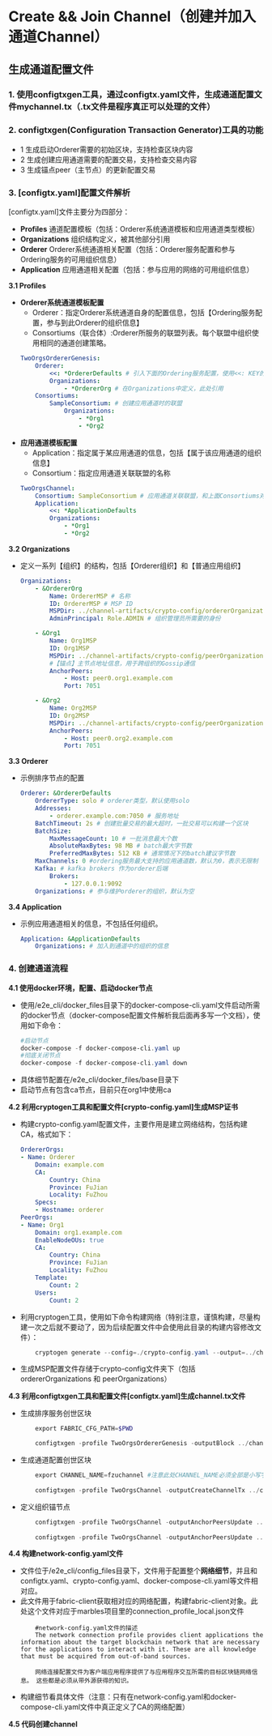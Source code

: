 # **Create && Join Channel（创建并加入通道Channel）**

## **生成通道配置文件**
### **1. 使用configtxgen工具，通过configtx.yaml文件，生成通道配置文件mychannel.tx（.tx文件是程序真正可以处理的文件）**

### **2. configtxgen(Configuration Transaction Generator)工具的功能**  
* 1 生成启动Orderer需要的初始区块，支持检查区块内容
* 2 生成创建应用通道需要的配置交易，支持检查交易内容
* 3 生成锚点peer（主节点）的更新配置交易

### **3. [configtx.yaml]配置文件解析**  
 [configtx.yaml]文件主要分为四部分：
 * **Profiles** 通道配置模板（包括：Orderer系统通道模板和应用通道类型模板）
 * **Organizations** 组织结构定义，被其他部分引用
 * **Orderer** Orderer系统通道相关配置（包括：Orderer服务配置和参与Ordering服务的可用组织信息）
 * **Application** 应用通道相关配置（包括：参与应用的网络的可用组织信息）

**3.1 Profiles**  
* **Orderer系统通道模板配置**  
    * Orderer：指定Orderer系统通道自身的配置信息，包括【Ordering服务配置，参与到此Orderer的组织信息】
    * Consortiums（联合体）:Orderer所服务的联盟列表。每个联盟中组织使用相同的通道创建策略。
    ``` yaml
    TwoOrgsOrdererGenesis:
        Orderer:
            <<: *OrdererDefaults # 引入下面的Ordering服务配置，使用<<: KEY的形式引用
            Organizations:
                - *OrdererOrg # 在Organizations中定义，此处引用
        Consortiums:
            SampleConsortium: # 创建应用通道时的联盟
                Organizations:
                    - *Org1
                    - *Org2
    ```  
* **应用通道模板配置**    
    * Application：指定属于某应用通道的信息，包括【属于该应用通道的组织信息】
    * Consortium：指定应用通道关联联盟的名称
    ``` yaml
    TwoOrgsChannel:
        Consortium: SampleConsortium # 应用通道关联联盟，和上面Consortiums对应
        Application:
            <<: *ApplicationDefaults
            Organizations:
                - *Org1
                - *Org2
    ```  
**3.2 Organizations**  
* 定义一系列【组织】的结构，包括【Orderer组织】和【普通应用组织】  
    ``` yaml
    Organizations:
        - &OrdererOrg
            Name: OrdererMSP # 名称
            ID: OrdererMSP # MSP ID
            MSPDir: ../channel-artifacts/crypto-config/ordererOrganizations/example.com/msp # MSP文件路径，需要提前生成好MSP信息
            AdminPrincipal: Role.ADMIN # 组织管理员所需要的身份

        - &Org1
            Name: Org1MSP
            ID: Org1MSP
            MSPDir: ../channel-artifacts/crypto-config/peerOrganizations/org1.example.com/msp
            #【锚点】主节点地址信息，用于跨组织的Gossip通信
            AnchorPeers:
                - Host: peer0.org1.example.com
                Port: 7051

        - &Org2
            Name: Org2MSP
            ID: Org2MSP
            MSPDir: ../channel-artifacts/crypto-config/peerOrganizations/org2.example.com/msp
            AnchorPeers:
                - Host: peer0.org2.example.com
                Port: 7051

    ```
**3.3 Orderer**  
* 示例排序节点的配置
    ``` yaml
    Orderer: &OrdererDefaults
        OrdererType: solo # orderer类型，默认使用solo
        Addresses:
            - orderer.example.com:7050 # 服务地址
        BatchTimeout: 2s # 创建批量交易的最大超时，一批交易可以构建一个区块
        BatchSize:
            MaxMessageCount: 10 # 一批消息最大个数
            AbsoluteMaxBytes: 98 MB # batch最大字节数 
            PreferredMaxBytes: 512 KB # 通常情况下的batch建议字节数
        MaxChannels: 0 #ordering服务最大支持的应用通道数，默认为0，表示无限制
        Kafka: # kafka brokers 作为orderer后端
            Brokers:
                - 127.0.0.1:9092
        Organizations: # 参与维护orderer的组织，默认为空
    ```  
**3.4 Application**
* 示例应用通道相关的信息，不包括任何组织。
    ```yaml
    Application: &ApplicationDefaults
        Organizations: # 加入到通道中的组织的信息
    ```

### **4. 创建通道流程**   
**4.1 使用docker环境，配置、启动docker节点**
* 使用/e2e_cli/docker_files目录下的docker-compose-cli.yaml文件启动所需的docker节点（docker-compose配置文件解析我后面再多写一个文档），使用如下命令：
    ```powershell
    #启动节点
    docker-compose -f docker-compose-cli.yaml up
    #彻底关闭节点
    docker-compose -f docker-compose-cli.yaml down
    ```  
* 具体细节配置在/e2e_cli/docker_files/base目录下
* 启动节点有包含ca节点，目前只在org1中使用ca

**4.2 利用cryptogen工具和配置文件[crypto-config.yaml]生成MSP证书** 
* 构建crypto-config.yaml配置文件，主要作用是建立网络结构，包括构建CA，格式如下：
    ```yaml
    OrdererOrgs:
    - Name: Orderer
        Domain: example.com
        CA:
            Country: China
            Province: FuJian
            Locality: FuZhou
        Specs:
        - Hostname: orderer
    PeerOrgs:
    - Name: Org1
        Domain: org1.example.com
        EnableNodeOUs: true
        CA:
            Country: China
            Province: FuJian
            Locality: FuZhou
        Template:
            Count: 2
        Users:
            Count: 2
    ```
* 利用cryptogen工具，使用如下命令构建网络（特别注意，谨慎构建，尽量构建一次之后就不要动了，因为后续配置文件中会使用此目录的构建内容修改文件）：
    ```powershell
        cryptogen generate --config=./crypto-config.yaml --output=../channel-artifacts/crypto-config/
    ```
* 生成MSP配置文件存储于crypto-config文件夹下（包括ordererOrganizations 和 peerOrganizations）

**4.3 利用configtxgen工具和配置文件[configtx.yaml]生成channel.tx文件**  
* 生成排序服务创世区块
    ```powershell
        export FABRIC_CFG_PATH=$PWD

        configtxgen -profile TwoOrgsOrdererGenesis -outputBlock ../channel-artifacts/genesis.block
    ```
* 生成通道配置创世区块
    ```powershell
        export CHANNEL_NAME=fzuchannel #注意此处CHANNEL_NAME必须全部是小写字母
        
        configtxgen -profile TwoOrgsChannel -outputCreateChannelTx ../channel-artifacts/channel.tx -channelID $CHANNEL_NAME
    ```
* 定义组织锚节点
    ```powershell
        configtxgen -profile TwoOrgsChannel -outputAnchorPeersUpdate ../channel-artifacts/Org1MSPanchors.tx -channelID $CHANNEL_NAME -asOrg Org1 #注意此处的-asOrg参数是在configtx.yaml中配置的org的整体的id而不是name或者MSPID
        
        configtxgen -profile TwoOrgsChannel -outputAnchorPeersUpdate ../channel-artifacts/Org2MSPanchors.tx -channelID $CHANNEL_NAME -asOrg Org2
    ```

**4.4 构建network-config.yaml文件**
* 文件位于/e2e_cli/config_files目录下，文件用于配置整个**网络细节**，并且和configtx.yaml、crypto-config.yaml、docker-compose-cli.yaml等文件相对应。
* 此文件用于fabric-client获取相对应的网络配置，构建fabric-client对象。此处这个文件对应于marbles项目里的connection_profile_local.json文件
    ```
        #network-config.yaml文件的描述
        The network connection profile provides client applications the information about the target blockchain network that are necessary for the applications to interact with it. These are all knowledge that must be acquired from out-of-band sources.

        网络连接配置文件为客户端应用程序提供了与应用程序交互所需的目标区块链网络信息。 这些都是必须从带外源获得的知识。
    ```
* 构建细节看具体文件（注意：只有在network-config.yaml和docker-compose-cli.yaml文件中真正定义了CA的网络配置）

**4.5 代码创建channel**
